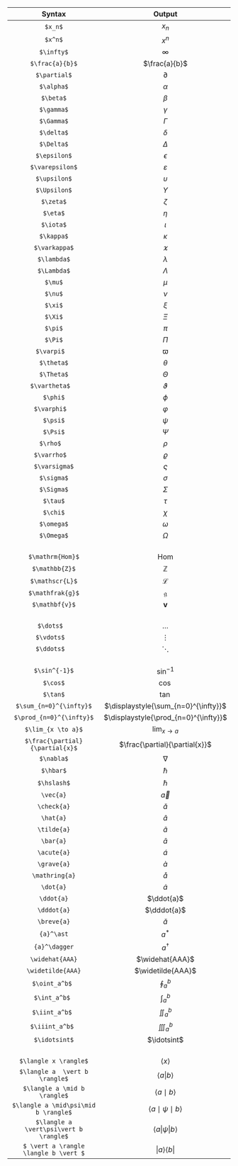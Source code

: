 |Syntax|Output|                                                 
|:---:|:---:|                                         
|` $x_n$ `| $x_n$|    
|` $x^n$ `| $x^n$|    
|` $\infty$ `|$\infty$ |
|` $\frac{a}{b}$ `|$\frac{a}{b}$ |
|` $\partial$ `|$\partial$ |
|` $\alpha$ `|$\alpha$ |
|` $\beta$ `|$\beta$ |
|` $\gamma$ `| $\gamma$|
|` $\Gamma$ `|$\Gamma$ |
|` $\delta$ `|$\delta$ |
|` $\Delta$ `|$\Delta$ |
|` $\epsilon$ `| $\epsilon$|
|` $\varepsilon$ `| $\varepsilon$|
|` $\upsilon$ `| $\upsilon$|
|` $\Upsilon$ `| $\Upsilon$|
|` $\zeta$ `|$\zeta$ |
|` $\eta$ `|$\eta$ |
|` $\iota$ `|$\iota$ |
|` $\kappa$ `|$\kappa$ |
|` $\varkappa$ `|$\varkappa$ |
|` $\lambda$ `|$\lambda$ |
|` $\Lambda$ `| $\Lambda$|
|` $\mu$ `|$\mu$ |
|` $\nu$ `| $\nu$|
|` $\xi$ `| $\xi$ |
|` $\Xi$ `| $\Xi$ |
|` $\pi$ `| $\pi$|
|` $\Pi$ `| $\Pi$|
|`$\varpi$  `|$\varpi$ |
|` $\theta$ `|$\theta$ |
|` $\Theta$ `|$\Theta$ |
|`$\vartheta$  `|$\vartheta$ |
|` $\phi$ `|$\phi$ |
|`$\varphi$  `|$\varphi$ |
|` $\psi$ `| $\psi$|
|` $\Psi$ `| $\Psi$|
|`$\rho$  `|$\rho$ |
|`$\varrho$  `|$\varrho$ |
|` $\varsigma$ `|$\varsigma$  |
|` $\sigma$ `|$\sigma$  |
|` $\Sigma$ `|$\Sigma$  |
|` $\tau$ `|$\tau$ |
|` $\chi$ `| $\chi$|
|` $\omega$ `|$\omega$ |
|` $\Omega$ `|$\Omega$ |
|`  `| |
|` $\mathrm{Hom}$ `| $\mathrm{Hom}$|
|` $\mathbb{Z}$ `|$\mathbb{Z}$ |
|` $\mathscr{L}$ `| $\mathscr{L}$|
|` $\mathfrak{g}$ `|$\mathfrak{g}$ |
|` $\mathbf{v}$ `|$\mathbf{v}$ |
|`  `| |
|`$\dots$  `|$\dots$ |  
|`$\vdots$  `|$\vdots$ |
|`$\ddots$  `| $\ddots$|
|`  `| |
|` $\sin^{-1}$ `|$\sin^{-1}$ |
|` $\cos$ `|$\cos$ |
|` $\tan$ `| $\tan$|
|` $\sum_{n=0}^{\infty}$ `|$\displaystyle{\sum_{n=0}^{\infty}}$ |
|` $\prod_{n=0}^{\infty}$ `|$\displaystyle{\prod_{n=0}^{\infty}}$ |
|` $\lim_{x \to a}$ `|$\displaystyle\lim_{x \to a}$ |
|` $\frac{\partial}{\partial{x}$ `|$\frac{\partial}{\partial{x}}$  |
|` $\nabla$ `|$\nabla$ |
|`$\hbar$`|$\hbar$ |
|`$\hslash$`|$\hslash$|
|`\vec{a}`|$\vec{a}$|
|`\check{a}`|$\check{a}$ |
|`\hat{a}`|$\hat{a}$ |
|`\tilde{a}`|$\tilde{a}$ |
|`\bar{a}`|$\bar{a}$ |
|`\acute{a}`|$\acute{a}$ |
|`\grave{a}`|$\grave{a}$|
|`\mathring{a}`|$\mathring{a}$|
|`\dot{a}`|$\dot{a}$|
|`\ddot{a}`|$\ddot{a}$|
|`\dddot{a}`|$\dddot{a}$|
|`\breve{a}`|$\breve{a}$|
|`{a}^\ast`|${a}^\ast$|
|`{a}^\dagger`|${a}^\dagger$|
|`\widehat{AAA}`|$\widehat{AAA}$|
|`\widetilde{AAA}`|$\widetilde{AAA}$|
|`$\oint_a^b$ `|$\displaystyle\oint_a^b$ |
|`$\int_a^b$ `|$\displaystyle\int_a^b$ |
|`$\iint_a^b$ `|$\displaystyle\iint_a^b$ |
|`$\iiint_a^b$ `|$\displaystyle\iiint_a^b$ |
|`$\idotsint$`| $\idotsint$ |
|`  `| |
|`$\langle x \rangle$`| $\langle x \rangle$|
|`$\langle a  \vert b \rangle$`| $\langle a \vert b \rangle$|
|`$\langle a \mid b \rangle$`| $\langle a \mid b \rangle$|
|`$\langle a \mid\psi\mid b \rangle$`| $\langle a \mid\psi\mid b \rangle$|
|`$\langle a  \vert\psi\vert b \rangle$`| $\langle a \vert\psi\vert b \rangle$|
|`$ \vert a \rangle \langle b \vert $`| $\vert a \rangle\langle b \vert$|
